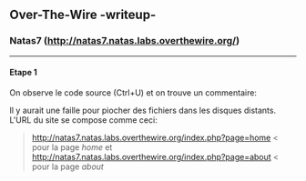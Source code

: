 ## Over-The-Wire -writeup-
### Natas7 (http://natas7.natas.labs.overthewire.org/)

---
#### Etape 1

On observe le code source (Ctrl+U) et on trouve un commentaire:
> <!-- hint: password for webuser natas8 is in /etc/natas_webpass/natas8 -->

Il y aurait une faille pour piocher des fichiers dans les disques distants.  
L'URL du site se compose comme ceci:
> http://natas7.natas.labs.overthewire.org/index.php?page=home < pour la page *home*
et
> http://natas7.natas.labs.overthewire.org/index.php?page=about < pour la page *about*
